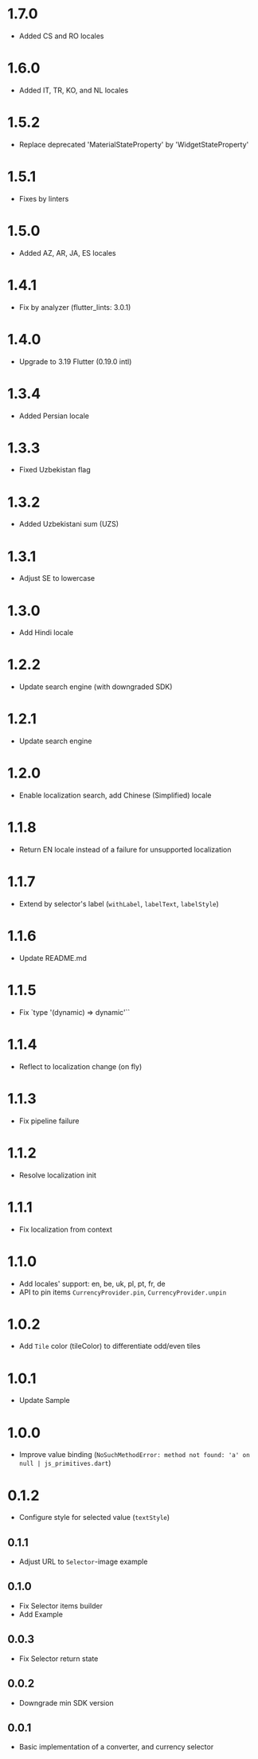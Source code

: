 # 1.7.0

* Added CS and RO locales

# 1.6.0

* Added IT, TR, KO, and NL locales

# 1.5.2

* Replace deprecated 'MaterialStateProperty' by 'WidgetStateProperty'

# 1.5.1

* Fixes by linters

# 1.5.0

* Added AZ, AR, JA, ES locales

# 1.4.1

* Fix by analyzer (flutter_lints: 3.0.1)

# 1.4.0

* Upgrade to 3.19 Flutter (0.19.0 intl)

# 1.3.4

* Added Persian locale

# 1.3.3

* Fixed Uzbekistan flag

# 1.3.2

* Added Uzbekistani sum (UZS)

# 1.3.1

* Adjust SE to lowercase

# 1.3.0

* Add Hindi locale

# 1.2.2

* Update search engine (with downgraded SDK)

# 1.2.1

* Update search engine

# 1.2.0

* Enable localization search, add Chinese (Simplified) locale

# 1.1.8

* Return EN locale instead of a failure for unsupported localization

# 1.1.7

* Extend by selector's label (`withLabel`, `labelText`, `labelStyle`)

# 1.1.6

* Update README.md

# 1.1.5

* Fix `type '(dynamic) => dynamic'``

# 1.1.4

* Reflect to localization change (on fly)

# 1.1.3

* Fix pipeline failure

# 1.1.2

* Resolve localization init

# 1.1.1

* Fix localization from context

# 1.1.0

* Add locales' support: en, be, uk, pl, pt, fr, de
* API to pin items `CurrencyProvider.pin`, `CurrencyProvider.unpin`

# 1.0.2

* Add `Tile` color (tileColor) to differentiate odd/even tiles

# 1.0.1

* Update Sample

# 1.0.0

* Improve value binding (`NoSuchMethodError: method not found: 'a' on null | js_primitives.dart`)

# 0.1.2

* Configure style for selected value (`textStyle`)

## 0.1.1

* Adjust URL to `Selector`-image example

## 0.1.0

* Fix Selector items builder
* Add Example

## 0.0.3

* Fix Selector return state

## 0.0.2

* Downgrade min SDK version

## 0.0.1

* Basic implementation of a converter, and currency selector
